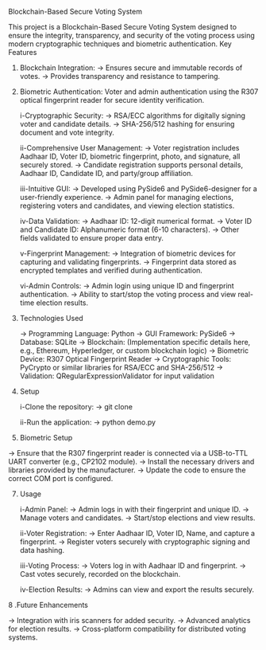 Blockchain-Based Secure Voting System

This project is a Blockchain-Based Secure Voting System designed to ensure the integrity, transparency, and security of the voting process using modern cryptographic techniques and biometric authentication.
Key Features

1. Blockchain Integration:
         -> Ensures secure and immutable records of votes.
         -> Provides transparency and resistance to tampering.

2. Biometric Authentication:
        Voter and admin authentication using the R307 optical fingerprint reader for secure identity verification.

   i-Cryptographic Security:
        -> RSA/ECC algorithms for digitally signing voter and candidate details.
        -> SHA-256/512 hashing for ensuring document and vote integrity.

   ii-Comprehensive User Management:
        -> Voter registration includes Aadhaar ID, Voter ID, biometric fingerprint, photo, and signature, all securely stored.
        -> Candidate registration supports personal details, Aadhaar ID, Candidate ID, and party/group affiliation.

   iii-Intuitive GUI:
        -> Developed using PySide6 and PySide6-designer for a user-friendly experience.
        -> Admin panel for managing elections, registering voters and candidates, and viewing election statistics.

    iv-Data Validation:
        -> Aadhaar ID: 12-digit numerical format.
        -> Voter ID and Candidate ID: Alphanumeric format (6-10 characters).
        -> Other fields validated to ensure proper data entry.

   v-Fingerprint Management:
        -> Integration of biometric devices for capturing and validating fingerprints.
        -> Fingerprint data stored as encrypted templates and verified during authentication.

   vi-Admin Controls:
        -> Admin login using unique ID and fingerprint authentication.
        -> Ability to start/stop the voting process and view real-time election results.

3. Technologies Used

    -> Programming Language: Python
    -> GUI Framework: PySide6
    -> Database: SQLite
    -> Blockchain: (Implementation specific details here, e.g., Ethereum, Hyperledger, or custom blockchain logic)
    -> Biometric Device: R307 Optical Fingerprint Reader
    -> Cryptographic Tools: PyCrypto or similar libraries for RSA/ECC and SHA-256/512
    -> Validation: QRegularExpressionValidator for input validation

5. Setup

    i-Clone the repository:
          -> git clone <repository-url>

   ii-Run the application:
          -> python demo.py

 6. Biometric Setup

  -> Ensure that the R307 fingerprint reader is connected via a USB-to-TTL UART converter (e.g., CP2102 module).
  -> Install the necessary drivers and libraries provided by the manufacturer.
  -> Update the code to ensure the correct COM port is configured.

 7. Usage

    i-Admin Panel:
        -> Admin logs in with their fingerprint and unique ID.
        -> Manage voters and candidates.
        -> Start/stop elections and view results.

    ii-Voter Registration:
        -> Enter Aadhaar ID, Voter ID, Name, and capture a fingerprint.
        -> Register voters securely with cryptographic signing and data hashing.

    iii-Voting Process:
        -> Voters log in with Aadhaar ID and fingerprint.
        -> Cast votes securely, recorded on the blockchain.

    iv-Election Results:
        -> Admins can view and export the results securely.

  8 .Future Enhancements

   -> Integration with iris scanners for added security.
   -> Advanced analytics for election results.
   -> Cross-platform compatibility for distributed voting systems.
